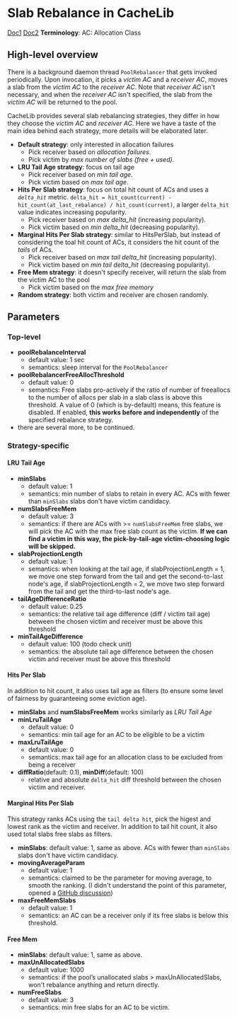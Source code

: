 # Slab Rebalance in CacheLib
[Doc1](https://cachelib.org/docs/Cache_Library_User_Guides/pool_rebalance_strategy/)
[Doc2](https://cachelib.org/docs/Cache_Library_Architecture_Guide/slab_rebalancing)
**Terminology**:
AC: Allocation Class

## High-level overview
There is a background daemon thread `PoolRebalancer` that gets invoked periodically. Upon invocation, it picks a *victim AC* and a *receiver AC*, moves a slab from the *victim AC* to the *receiver AC*. Note that *receiver AC* isn't necessary, and when the *receiver AC* isn't specified, 
the slab from the *victim AC* will be returned to the pool.

CacheLib provides several slab rebalancing strategies, they differ in how they choose the *victim AC* and *receiver AC*. Here we have a taste of the main idea behind each strategy, more details will be elaborated later.

 - **Default strategy**: only interested in allocation failures 
	 - Pick receiver based on *allocation failures*.
	 - Pick victim by *max number of slabs (free  +  used).*
 - **LRU Tail Age strategy**: focus on tail age
	 - Pick receiver based on *min tail age*.
	 - Pick victim based on *max tail age*.
 - **Hits Per Slab strategy**: focus on total hit count of ACs and uses a *`delta_hit`* metric. `delta_hit = hit_count(current) - hit_count(at_last_rebalance) / hit_count(current)`, a larger `delta_hit` value indicates increasing popularity. 
	 - Pick receiver based on *max delta_hit* (increasing popularity).
	 - Pick victim based on *min delta_hit* (decreasing popularity). 
 - **Marginal Hits Per Slab strategy**: similar to HitsPerSlab, but instead of considering the toal hit count of ACs, it considers the hit count of the *tails* of ACs. 
	 - Pick receiver based on *max tail delta_hit* (increasing popularity).
	 - Pick victim based on *min tail delta_hit* (decreasing popularity).
 - **Free Mem strategy**: it doesn't specify receiver, will return the slab from the victim AC to the pool
	 - Pick victim based on the *max free memory*
 - **Random strategy**: both victim and receiver are chosen randomly.

## Parameters
### Top-level 
- **poolRebalanceInterval**
	- default value: 1 sec
	- semantics: sleep interval for the `PoolRebalancer`
- **poolRebalancerFreeAllocThreshold**
	- default value: 0
	- semantics: Free slabs pro-actively if the ratio of number of freeallocs to the number of allocs per slab in a slab class is above this threshold. A value of 0 (which is by-default) means, this feature is disabled. If enabled, **this works before and independently** of the specified rebalance strategy.
- there are several more, to be continued.

### Strategy-specific
#### LRU Tail Age
- **minSlabs**
	- default value: 1
	- semantics: min number of slabs to retain in every AC. ACs with fewer than `minSlabs` slabs don't have victim candidacy.
- **numSlabsFreeMem**
	- default value: 3
	- semantics: if there are ACs with >= `numSlabsFreeMem` free slabs, we will pick the AC with the max free slab count as the victim. **If we can find a victim in this way, the pick-by-tail-age victim-choosing logic will be skipped.**
- **slabProjectionLength**
	- default value: 1
	- semantics: when looking at the tail age, if slabProjectionLength = 1, we move one step forward from the tail and get the second-to-last node's age, if slabProjectionLength = 2, we move two step forward from the tail and get the third-to-last node's age.
- **tailAgeDifferenceRatio**
	- default value: 0.25
	- semantics: the relative tail age difference (diff / victim tail age) between the chosen victim and receiver must be above this threshold 
- **minTailAgeDifference**
	- default value: 100 (todo check unit)
	- semantics: the absolute tail age difference between the chosen victim and receiver must be above this threshold

#### Hits Per Slab
In addition to hit count, it also uses tail age as filters (to ensure some level of fairness by guaranteeing some eviction age).
- **minSlabs** and **numSlabsFreeMem** works similarly as *LRU Tail Age*
- **minLruTailAge**
	- default value: 0
	- semantics: min tail age for an AC to be eligible to be a victim
- **maxLruTailAge**
	- default value: 0
	- semantics: max tail age for an allocation class to be excluded from being a receiver
- **diffRatio**(default: 0.1), **minDiff**(default: 100)
	- relative and absolute `delta_hit` diff threshold between the chosen victim and receiver.

#### Marginal Hits Per Slab 
This strategy ranks ACs using the `tail delta hit`, pick the higest and lowest rank as the victim and receiver. In addition to tail hit count, it also used total slabs free slabs as filters.
- **minSlabs**: default value: 1, same as above. ACs with fewer than `minSlabs` slabs don't have victim candidacy.
- **movingAverageParam**
	- default value: 1
	- semantics: claimed to be the parameter for moving average, to smooth the ranking. (I didn't understand the point of this parameter, opened a [GitHub discussion](https://github.com/facebook/CacheLib/discussions/376))
- **maxFreeMemSlabs**
	- default value: 1
	- semantics: an AC can be a receiver only if its free slabs is below this threshold.

#### Free Mem
 - **minSlabs**: default value: 1, same as above. 
 - **maxUnAllocatedSlabs**
	 - default value: 1000
	 - semantics: if the pool’s unallocated slabs > maxUnAllocatedSlabs, won't rebalance anything and return directly.
 - **numFreeSlabs**
	 - default value: 3
	 - semantics: min free slabs for an AC to be victim.